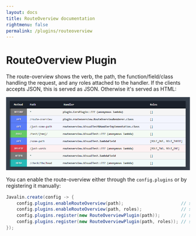 ```yaml
---
layout: docs
title: RouteOverview documentation
rightmenu: false
permalink: /plugins/routeoverview
---
```


<h1 class="no-margin-top">RouteOverview Plugin</h1>

The route-overview shows the verb, the path, the function/field/class handling the request,
and any roles attached to the handler.
If the clients accepts JSON, this is served as JSON. Otherwise it's served as HTML:

<img src="/img/plugins/routeoverview.png" alt="Route overview">

You can enable the route-overview either through the `config.plugins` or by registering it manually:

```java
Javalin.create(config -> {
    config.plugins.enableRouteOverview(path);                      // show all routes on specified path
    config.plugins.enableRouteOverview(path, roles);               // show all routes on specified path (with auth)
    config.plugins.register(new RouteOverviewPlugin(path));        // show all routes on specified path
    config.plugins.register(new RouteOverviewPlugin(path, roles)); // show all routes on specified path (with auth)
});
```
